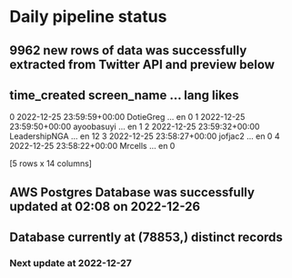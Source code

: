# Daily pipeline status
## 9962 new rows of data was successfully extracted from Twitter API and preview below
##                time_created    screen_name  ... lang likes
0 2022-12-25 23:59:59+00:00      DotieGreg  ...   en     0
1 2022-12-25 23:59:50+00:00     ayoobasuyi  ...   en     1
2 2022-12-25 23:59:32+00:00  LeadershipNGA  ...   en    12
3 2022-12-25 23:58:27+00:00        jofjac2  ...   en     0
4 2022-12-25 23:58:22+00:00        Mrcells  ...   en     0

[5 rows x 14 columns]
## AWS Postgres Database was successfully updated at  02:08 on 2022-12-26
## Database currently at (78853,) distinct records
### Next update at 2022-12-27
